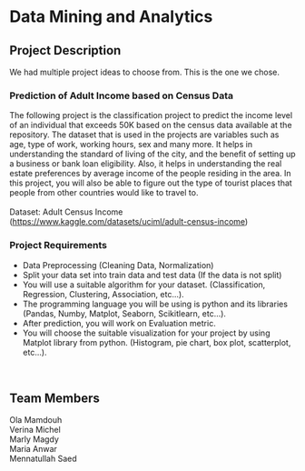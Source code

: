 # Data Mining and Analytics

## Project Description

We had multiple project ideas to choose from. This is the one we chose.<br/>

### Prediction of Adult Income based on Census Data

The following project is the classification project to predict the income level of an individual that exceeds 50K based on the census data available at the repository. The dataset that is used in the projects are variables such as age, type of work, working hours, sex and many more. It helps in understanding the standard of living of the city, and the benefit of setting up a business or bank loan eligibility. Also, it helps in understanding the real estate preferences by average income of the people residing in the area. In this project, you will also be able to figure out the type of tourist places that people from other countries would like to travel to.<br/><br/>
Dataset: Adult Census Income (https://www.kaggle.com/datasets/uciml/adult-census-income)
<br/>


### Project Requirements
- Data Preprocessing (Cleaning Data, Normalization)
- Split your data set into train data and test data (If the data is not split)
- You will use a suitable algorithm for your dataset. (Classification, Regression, Clustering, Association, etc...).
- The programming language you will be using is python and its libraries (Pandas, Numby, Matplot, Seaborn, Scikitlearn, etc...).
- After prediction, you will work on Evaluation metric.
- You will choose the suitable visualization for your project by using Matplot library from python. (Histogram, pie chart, box plot, scatterplot, etc...).
<br/>


## Team Members

Ola Mamdouh<br/>
Verina Michel<br/>
Marly Magdy<br/>
Maria Anwar<br/>
Mennatullah Saed<br/>
